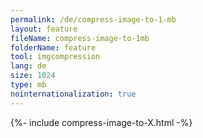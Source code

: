 ```yaml
---
permalink: /de/compress-image-to-1-mb
layout: feature
fileName: compress-image-to-1mb
folderName: feature
tool: imgcompression
lang: de
size: 1024
type: mb
nointernationalization: true
---
```

{%- include compress-image-to-X.html -%}
      